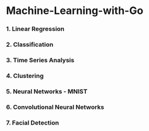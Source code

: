 # Machine-Learning-with-Go

### 1. Linear Regression


### 2. Classification


### 3. Time Series Analysis


### 4. Clustering


### 5. Neural Networks - MNIST


### 6. Convolutional Neural Networks


### 7. Facial Detection
